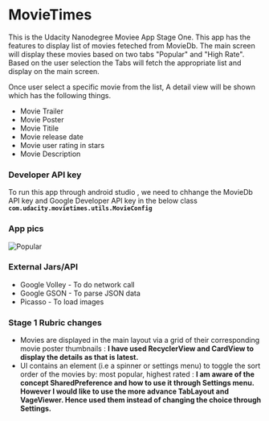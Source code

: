 # MovieTimes
This is the Udacity Nanodegree Moviee App Stage One. This app has the features to display list of movies feteched from MovieDb. 
The main screen will display these movies based on two tabs "Popular" and "High Rate". Based on the user selection the Tabs will
fetch the appropriate list and display on the main screen.

Once user select a specific movie from the list, A detail view will be shown which has the following things.
* Movie Trailer
* Movie Poster
* Movie Titile
* Movie release date
* Movie user rating in stars
* Movie Description

### Developer API key
To run this app through android studio , we need to chhange the MovieDb API key and Google Developer API key in the below class
**`com.udacity.movietimes.utils.MovieConfig`**

### App pics

![Popular](https://drive.google.com/open?id=0B8DRFRadWBraemc3TkFSQm90YzA "Pop")

### External Jars/API
* Google Volley - To do network call
* Google GSON   - To parse JSON data
* Picasso       - To load images

### Stage 1 Rubric changes
* Movies are displayed in the main layout via a grid of their corresponding movie poster thumbnails :                           **I have used RecyclerView and CardView to display the details as that is latest.**
* UI contains an element (i.e a spinner or settings menu) to toggle the sort order of the movies by: most popular, highest rated : 
**I am aware of the concept SharedPreference and how to use it through Settings menu. However I would like to use the more advance TabLayout and VageViewer. Hence used them instead of changing the choice through Settings.**


